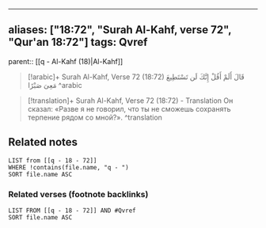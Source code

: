 
---
aliases: ["18:72", "Surah Al-Kahf, verse 72", "Qur'an 18:72"]
tags: Qvref
---

parent:: [[q - Al-Kahf (18)|Al-Kahf]]

> [!arabic]+ Surah Al-Kahf, Verse 72 (18:72)
> <span class="quran-arabic">قَالَ أَلَمْ أَقُلْ إِنَّكَ لَن تَسْتَطِيعَ مَعِىَ صَبْرًا</span>
^arabic

> [!translation]+ Surah Al-Kahf, Verse 72 (18:72) - Translation
> Он сказал: «Разве я не говорил, что ты не сможешь сохранять терпение рядом со мной?».
^translation



## Related notes
```dataview
LIST from [[q - 18 - 72]]
WHERE !contains(file.name, "q - ")
SORT file.name ASC
```

### Related verses (footnote backlinks)
```dataview
LIST FROM [[q - 18 - 72]] AND #Qvref
SORT file.name ASC
```

